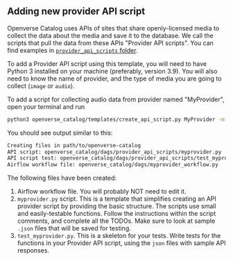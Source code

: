 ## Adding new provider API script

Openverse Catalog uses APIs of sites that share openly-licensed media to collect the data about the media and save it to the database. We call the scripts that pull the data from these APIs "Provider API scripts". You can find examples in [`provider_api_scripts` folder](../dags/provider_api_scripts).

To add a Provider API script using this template, you will need to have Python 3 installed on your machine (preferably, version 3.9). You will also need to know the name of provider, and the type of media you are going to collect (`image` or `audio`).

To add a script for collecting audio data from provider named "MyProvider", open your terminal and run
```bash
python3 openverse_catalog/templates/create_api_script.py MyProvider -m audio
```
You should see output similar to this:
```bash
Creating files in path/to/openverse-catalog
API script: openverse_catalog/dags/provider_api_scripts/myprovider.py
API script test: openverse_catalog/dags/provider_api_scripts/test_myprovider.py
Airflow workflow file: openverse_catalog/dags/myprovider_workflow.py

```
The following files have been created:
1. Airflow workflow file. You will probably NOT need to edit it.
2. `myprovider.py` script. This is a template that  simplifies creating an API provider script by providing the basic structure. The scripts use small and easily-testable functions. Follow the instructions within the script comments, and complete all the TODOs. Make sure to look at sample `.json` files that will be saved for testing.
3. `test_myprovider.py`. This is a skeleton for your tests. Write tests for the functions in your Provider API script, using the `json` files with sample API responses.